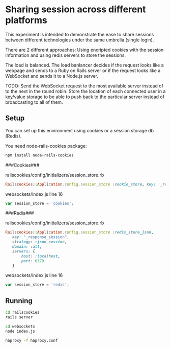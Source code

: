 Sharing session across different platforms
================

This experiment is intended to demonstrate the ease to share sessions between different technologies under the same umbrella (single login).

There are 2 different approaches: Using encripted cookies with the session information and using redis servers to store the sessions.

The load is balanced. The load banlancer decides if the request looks like a webpage and sends to a Ruby on Rails server or if the request looks like a WebSocket and sends it to a Node.js server.

TODO: Send the WebSocket request to the most available server instead of to the next in the round robin. Store the location of each connected user in a key/value storage to be able to push back to the particular server instead of broadcasting to all of them.

Setup
-------

You can set up this environment using cookies or a session storage db (Redis).

You need node-rails-cookies package:
```bash
npm install node-rails-cookies
```

###Cookies###

railscookies/config/initializers/session_store.rb
```ruby
Railscookies::Application.config.session_store :cookie_store, key: '_response_session'
```

websockets/index.js line 16
```javascript
var session_store = 'cookies';
```

###Redis###

railscookies/config/initializers/session_store.rb
```ruby
Railscookies::Application.config.session_store :redis_store_json,
   key: "_response_session",
   strategy: :json_session,
   domain: :all,
   servers: {
       host: :localhost,
       port: 6379
   }
```

websockets/index.js line 16
```javascript
var session_store = 'redis';
```

Running
-------

```sh
cd railscookies
rails server

cd websockets
node index.js

haproxy -f haproxy.conf
```
